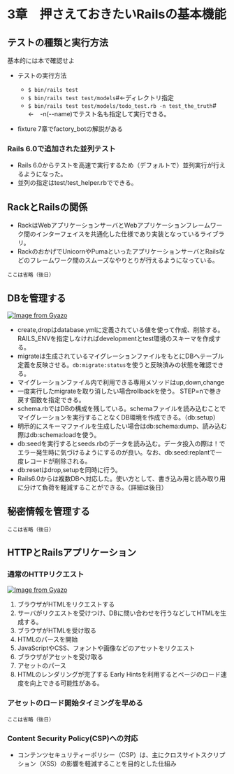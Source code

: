 # 3章　押さえておきたいRailsの基本機能
## テストの種類と実行方法
基本的には本で確認せよ
- テストの実行方法
  - `$ bin/rails test`
  - `$ bin/rails test test/models`#<-ディレクトリ指定
  - `$ bin/rails test test/models/todo_test.rb -n test_the_truth`#<-　-n(--name)でテスト名も指定して実行できる。  

-  fixture
7章でfactory_botの解説がある
### Rails 6.0で追加された並列テスト
- Rails 6.0からテストを高速で実行するため（デフォルトで）並列実行が行えるようになった。
- 並列の指定はtest/test_helper.rbでできる。

## RackとRailsの関係
- RackはWebアプリケーションサーバとWebアプリケーションフレームワーク間のインターフェイスを共通化した仕様であり実装となっているライブラリ。
- RackのおかげでUnicornやPumaといったアプリケーションサーバとRailsなどのフレームワーク間のスムーズなやりとりが行えるようになっている。
```
ここは省略（後日）
```
## DBを管理する
[![Image from Gyazo](https://i.gyazo.com/a418a6e095668f19f46e115d9d6d5b81.png)](https://gyazo.com/a418a6e095668f19f46e115d9d6d5b81)
- create,dropはdatabase.ymlに定義されている値を使って作成、削除する。RAILS_ENVを指定しなければdevelopmentとtest環境のスキーマを作成する。
- migrateは生成されているマイグレーションファイルをもとにDBへテーブル定義を反映させる。`db:migrate:status`を使うと反映済みの状態を確認できる。
- マイグレーションファイル内で利用できる専用メソッドはup,down,change
- 一度実行したmigrateを取り消したい場合rollbackを使う。 STEP=nで巻き戻す個数を指定できる。
- schema.rbではDBの構成を残している。schemaファイルを読み込むことでマイグレーションを実行することなくDB環境を作成できる。（db:setup）
- 明示的にスキーマファイルを生成したい場合はdb:schema:dump、読み込む際はdb:schema:loadを使う。
- db:seedを実行するとseeds.rbのデータを読み込む。データ投入の際は！でエラー発生時に気づけるようにするのが良い。なお、db:seed:replantで一度レコードが削除される。
- db:resetはdrop,setupを同時に行う。
- Rails6.0からは複数DBへ対応した。使い方として、書き込み用と読み取り用に分けて負荷を軽減することができる。（詳細は後日）

## 秘密情報を管理する
```
ここは省略（後日）
```
## HTTPとRailsアプリケーション
### 通常のHTTPリクエスト
[![Image from Gyazo](https://i.gyazo.com/d38a05a2653145500ac9a158e261c916.png)](https://gyazo.com/d38a05a2653145500ac9a158e261c916)
1. ブラウザがHTMLをリクエストする
2. サーバがリクエストを受けつけ、DBに問い合わせを行うなどしてHTMLを生成する。
3. ブラウザがHTMLを受け取る
4. HTMLのパースを開始
5. JavaScriptやCSS、フォントや画像などのアセットをリクエスト
6. ブラウザがアセットを受け取る
7. アセットのパース
8. HTMLのレンダリングが完了する
Early Hintsを利用するとページのロード速度を向上できる可能性がある。
### アセットのロード開始タイミングを早める
```
ここは省略（後日）
```

### Content Security Policy(CSP)への対応
- コンテンツセキュリティーポリシー（CSP）は、主にクロスサイトスクリプション（XSS）の影響を軽減することを目的とした仕組み
